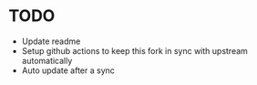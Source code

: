 # TODO

- Update readme
- Setup github actions to keep this fork in sync with upstream automatically
- Auto update after a sync
